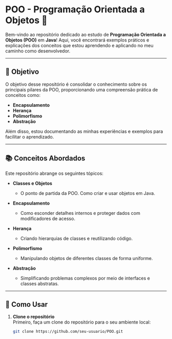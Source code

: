 # POO - Programação Orientada a Objetos 🧠

Bem-vindo ao repositório dedicado ao estudo de **Programação Orientada a Objetos (POO)** em **Java**! Aqui, você encontrará exemplos práticos e explicações dos conceitos que estou aprendendo e aplicando no meu caminho como desenvolvedor.

---

## 🎯 Objetivo

O objetivo desse repositório é consolidar o conhecimento sobre os principais pilares da POO, proporcionando uma compreensão prática de conceitos como:

- **Encapsulamento**
- **Herança**
- **Polimorfismo**
- **Abstração**

Além disso, estou documentando as minhas experiências e exemplos para facilitar o aprendizado.

---

## 📚 Conceitos Abordados

Este repositório abrange os seguintes tópicos:

- **Classes e Objetos**  
  - O ponto de partida da POO. Como criar e usar objetos em Java.
  
- **Encapsulamento**  
  - Como esconder detalhes internos e proteger dados com modificadores de acesso.
  
- **Herança**  
  - Criando hierarquias de classes e reutilizando código.
  
- **Polimorfismo**  
  - Manipulando objetos de diferentes classes de forma uniforme.
  
- **Abstração**  
  - Simplificando problemas complexos por meio de interfaces e classes abstratas.

---

## 🚀 Como Usar

1. **Clone o repositório**  
   Primeiro, faça um clone do repositório para o seu ambiente local:
   ```bash
   git clone https://github.com/seu-usuario/POO.git
